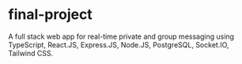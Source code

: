 # final-project

A full stack web app for real-time private and group messaging using TypeScript, React.JS, Express.JS, Node.JS, PostgreSQL, Socket.IO, Tailwind CSS.
